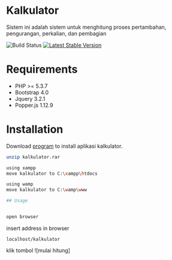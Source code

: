 # Kalkulator
Sistem ini adalah sistem untuk menghitung proses pertambahan, pengurangan, perkalian, dan pembagian

![Build Status](https://api.travis-ci.org/freeman-lab/pixel-grid.svg?branch=master&status=passed)
[![Latest Stable Version](https://poser.pugx.org/antkaz/intercom-bot/v)](//packagist.org/packages/antkaz/intercom-bot)


# Requirements
* PHP >= 5.3.7
* Bootstrap 4.0
* Jquery 3.2.1
* Popper.js 1.12.9

# Installation

Download
[program](https://drive.google.com/drive/folders/1F4dmn0W4b-XWR79SiwI7U6nCFY3Lt59C?usp=sharing) to install aplikasi kalkulator.

```bash
unzip kalkulator.rar

using xampp
move kalkulator to C:\xampp\htdocs

using wamp
move kalkulator to C:\wamp\www

## Usage


open browser

```
insert address in browser
```
localhost/kalkulator
```
klik tombol ![mulai hitung]
